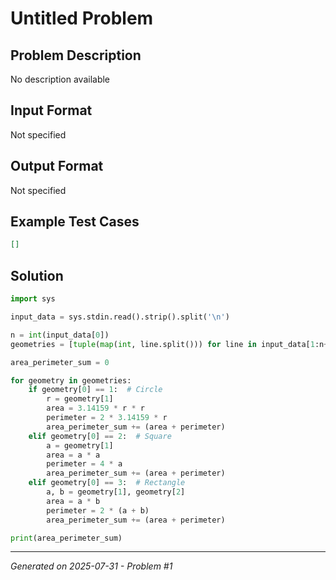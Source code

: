 # Untitled Problem

## Problem Description
No description available

## Input Format
Not specified

## Output Format
Not specified

## Example Test Cases
```json
[]
```

## Solution
```python
import sys

input_data = sys.stdin.read().strip().split('\n')

n = int(input_data[0])
geometries = [tuple(map(int, line.split())) for line in input_data[1:n+1]]

area_perimeter_sum = 0

for geometry in geometries:
    if geometry[0] == 1:  # Circle
        r = geometry[1]
        area = 3.14159 * r * r
        perimeter = 2 * 3.14159 * r
        area_perimeter_sum += (area + perimeter)
    elif geometry[0] == 2:  # Square
        a = geometry[1]
        area = a * a
        perimeter = 4 * a
        area_perimeter_sum += (area + perimeter)
    elif geometry[0] == 3:  # Rectangle
        a, b = geometry[1], geometry[2]
        area = a * b
        perimeter = 2 * (a + b)
        area_perimeter_sum += (area + perimeter)

print(area_perimeter_sum)
```

---
*Generated on 2025-07-31 - Problem #1*